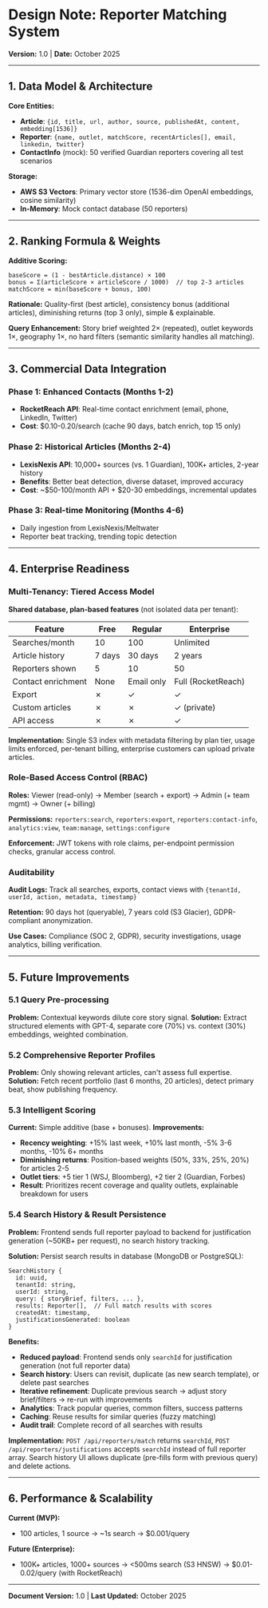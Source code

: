# Design Note: Reporter Matching System

**Version:** 1.0 | **Date:** October 2025

---

## 1. Data Model & Architecture

**Core Entities:**
- **Article**: `{id, title, url, author, source, publishedAt, content, embedding[1536]}`
- **Reporter**: `{name, outlet, matchScore, recentArticles[], email, linkedin, twitter}`
- **ContactInfo** (mock): 50 verified Guardian reporters covering all test scenarios

**Storage:**
- **AWS S3 Vectors**: Primary vector store (1536-dim OpenAI embeddings, cosine similarity)
- **In-Memory**: Mock contact database (50 reporters)

---

## 2. Ranking Formula & Weights

**Additive Scoring:**
```
baseScore = (1 - bestArticle.distance) × 100
bonus = Σ(articleScore × articleScore / 1000)  // top 2-3 articles
matchScore = min(baseScore + bonus, 100)
```

**Rationale:** Quality-first (best article), consistency bonus (additional articles), diminishing returns (top 3 only), simple & explainable.

**Query Enhancement:** Story brief weighted 2× (repeated), outlet keywords 1×, geography 1×, no hard filters (semantic similarity handles all matching).

---

## 3. Commercial Data Integration

### Phase 1: Enhanced Contacts (Months 1-2)
- **RocketReach API**: Real-time contact enrichment (email, phone, LinkedIn, Twitter)
- **Cost**: $0.10-0.20/search (cache 90 days, batch enrich, top 15 only)

### Phase 2: Historical Articles (Months 2-4)
- **LexisNexis API**: 10,000+ sources (vs. 1 Guardian), 100K+ articles, 2-year history
- **Benefits**: Better beat detection, diverse dataset, improved accuracy
- **Cost**: ~$50-100/month API + $20-30 embeddings, incremental updates

### Phase 3: Real-time Monitoring (Months 4-6)
- Daily ingestion from LexisNexis/Meltwater
- Reporter beat tracking, trending topic detection

---

## 4. Enterprise Readiness

### Multi-Tenancy: Tiered Access Model

**Shared database, plan-based features** (not isolated data per tenant):

| Feature | Free | Regular | Enterprise |
|---------|------|---------|------------|
| Searches/month | 10 | 100 | Unlimited |
| Article history | 7 days | 30 days | 2 years |
| Reporters shown | 5 | 10 | 50 |
| Contact enrichment | None | Email only | Full (RocketReach) |
| Export | ✗ | ✓ | ✓ |
| Custom articles | ✗ | ✗ | ✓ (private) |
| API access | ✗ | ✗ | ✓ |

**Implementation:** Single S3 index with metadata filtering by plan tier, usage limits enforced, per-tenant billing, enterprise customers can upload private articles.

### Role-Based Access Control (RBAC)

**Roles:** Viewer (read-only) → Member (search + export) → Admin (+ team mgmt) → Owner (+ billing)

**Permissions:** `reporters:search`, `reporters:export`, `reporters:contact-info`, `analytics:view`, `team:manage`, `settings:configure`

**Enforcement:** JWT tokens with role claims, per-endpoint permission checks, granular access control.

### Auditability

**Audit Logs:** Track all searches, exports, contact views with `{tenantId, userId, action, metadata, timestamp}`

**Retention:** 90 days hot (queryable), 7 years cold (S3 Glacier), GDPR-compliant anonymization.

**Use Cases:** Compliance (SOC 2, GDPR), security investigations, usage analytics, billing verification.

---

## 5. Future Improvements

### 5.1 Query Pre-processing
**Problem:** Contextual keywords dilute core story signal.
**Solution:** Extract structured elements with GPT-4, separate core (70%) vs. context (30%) embeddings, weighted combination.

### 5.2 Comprehensive Reporter Profiles
**Problem:** Only showing relevant articles, can't assess full expertise.
**Solution:** Fetch recent portfolio (last 6 months, 20 articles), detect primary beat, show publishing frequency.

### 5.3 Intelligent Scoring
**Current:** Simple additive (base + bonuses).
**Improvements:** 
- **Recency weighting**: +15% last week, +10% last month, -5% 3-6 months, -10% 6+ months
- **Diminishing returns**: Position-based weights (50%, 33%, 25%, 20%) for articles 2-5
- **Outlet tiers**: +5 tier 1 (WSJ, Bloomberg), +2 tier 2 (Guardian, Forbes)
- **Result**: Prioritizes recent coverage and quality outlets, explainable breakdown for users

### 5.4 Search History & Result Persistence
**Problem:** Frontend sends full reporter payload to backend for justification generation (~50KB+ per request), no search history tracking.

**Solution:** Persist search results in database (MongoDB or PostgreSQL):
```
SearchHistory {
  id: uuid,
  tenantId: string,
  userId: string,
  query: { storyBrief, filters, ... },
  results: Reporter[],  // Full match results with scores
  createdAt: timestamp,
  justificationsGenerated: boolean
}
```

**Benefits:**
- **Reduced payload**: Frontend sends only `searchId` for justification generation (not full reporter data)
- **Search history**: Users can revisit, duplicate (as new search template), or delete past searches
- **Iterative refinement**: Duplicate previous search → adjust story brief/filters → re-run with improvements
- **Analytics**: Track popular queries, common filters, success patterns
- **Caching**: Reuse results for similar queries (fuzzy matching)
- **Audit trail**: Complete record of all searches with results

**Implementation:** `POST /api/reporters/match` returns `searchId`, `POST /api/reporters/justifications` accepts `searchId` instead of full reporter array. Search history UI allows duplicate (pre-fills form with previous query) and delete actions.

---

## 6. Performance & Scalability

**Current (MVP):**
- 100 articles, 1 source → ~1s search → $0.001/query

**Future (Enterprise):**
- 100K+ articles, 1000+ sources → <500ms search (S3 HNSW) → $0.01-0.02/query (with RocketReach)

---

**Document Version:** 1.0 | **Last Updated:** October 2025

